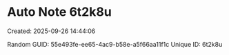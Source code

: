﻿# Auto Note 6t2k8u
Created: 2025-09-26 14:44:06

Random GUID: 55e493fe-ee65-4ac9-b58e-a5f66aa11f1c
Unique ID: 6t2k8u
